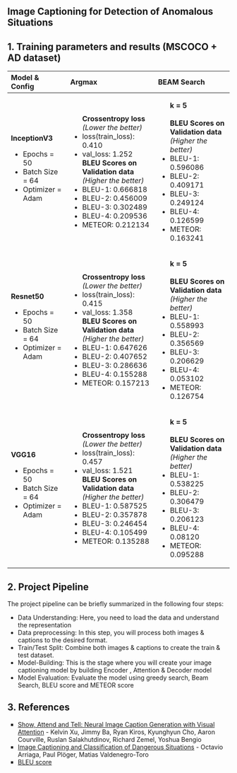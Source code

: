 ## Image Captioning for Detection of Anomalous Situations

## 1. Training parameters and results (MSCOCO + AD dataset)
| Model & Config | Argmax | BEAM Search |
| :--- | :--- | :--- |
| **InceptionV3** <ul><li>Epochs = 50</li><li>Batch Size = 64</li><li>Optimizer = Adam</li></ul> |<ul>**Crossentropy loss**<br>*(Lower the better)*<li>loss(train_loss): 0.410</li><li>val_loss: 1.252</li>**BLEU Scores on Validation data**<br>*(Higher the better)*<li>BLEU-1: 0.666818</li><li>BLEU-2: 0.456009</li><li>BLEU-3: 0.302489</li><li>BLEU-4: 0.209536</li><li>METEOR: 0.212134</li></ul> |<ul>**k = 5**<br><br>**BLEU Scores on Validation data**<br>*(Higher the better)*<li>BLEU-1: 0.596086</li><li>BLEU-2: 0.409171</li><li>BLEU-3: 0.249124</li><li>BLEU-4: 0.126599</li><li>METEOR: 0.163241</li></ul> |
| **Resnet50** <ul><li>Epochs = 50</li><li>Batch Size = 64</li><li>Optimizer = Adam</li></ul> |<ul>**Crossentropy loss**<br>*(Lower the better)*<li>loss(train_loss): 0.415</li><li>val_loss: 1.358</li>**BLEU Scores on Validation data**<br>*(Higher the better)*<li>BLEU-1: 0.647626</li><li>BLEU-2: 0.407652</li><li>BLEU-3: 0.286636</li><li>BLEU-4: 0.155288</li><li>METEOR: 0.157213</li></ul> |<ul>**k = 5**<br><br>**BLEU Scores on Validation data**<br>*(Higher the better)*<li>BLEU-1: 0.558993</li><li>BLEU-2: 0.356569</li><li>BLEU-3: 0.206629</li><li>BLEU-4: 0.053102</li><li>METEOR: 0.126754</li></ul> |
| **VGG16** <ul><li>Epochs = 50</li><li>Batch Size = 64</li><li>Optimizer = Adam</li></ul> |<ul>**Crossentropy loss**<br>*(Lower the better)*<li>loss(train_loss): 0.457</li><li>val_loss: 1.521</li>**BLEU Scores on Validation data**<br>*(Higher the better)*<li>BLEU-1: 0.587525</li><li>BLEU-2: 0.357878</li><li>BLEU-3: 0.246454</li><li>BLEU-4: 0.105499</li><li>METEOR: 0.135288</li></ul> |<ul>**k = 5**<br><br>**BLEU Scores on Validation data**<br>*(Higher the better)*<li>BLEU-1: 0.538225</li><li>BLEU-2: 0.306479</li><li>BLEU-3: 0.206123</li><li>BLEU-4: 0.08120</li><li>METEOR: 0.095288</li></ul> |


## 2. Project Pipeline

The project pipeline can be briefly summarized in the following four steps:

* Data Understanding: Here, you need to load the data and understand the representation 
* Data preprocessing: In this step, you will process both images & captions to the desired format.
* Train/Test Split: Combine both images & captions to create the train & test dataset.
* Model-Building: This is the stage where you will create your image captioning model by building Encoder , Attention & Decoder model
* Model Evaluation: Evaluate the model using greedy search, Beam Search, BLEU score and METEOR score


## 3. References
<ul type="square">
	<li><a href="https://arxiv.org/pdf/1502.03044v3.pdf">Show, Attend and Tell: Neural Image Caption
Generation with Visual Attention</a> - Kelvin Xu, Jimmy Ba, Ryan Kiros, Kyunghyun Cho, Aaron Courville, Ruslan Salakhutdinov, Richard Zemel, Yoshua Bengio</li>
	<li><a href="https://arxiv.org/pdf/1711.02578.pdf">Image Captioning and Classification of Dangerous Situations</a> - Octavio Arriaga, Paul Plöger, Matias Valdenegro-Toro</li>
	<li><a href="https://machinelearningmastery.com/calculate-bleu-score-for-text-python/">BLEU score</li>
	
</ul>
